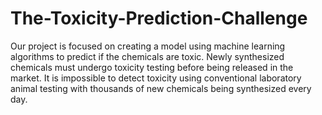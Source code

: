 # The-Toxicity-Prediction-Challenge
Our project is focused on creating a model using machine learning algorithms to predict if the chemicals are toxic. Newly synthesized chemicals must undergo toxicity testing before being released in the market. It is impossible to detect toxicity using conventional laboratory animal testing with thousands of new chemicals being synthesized every day. 
